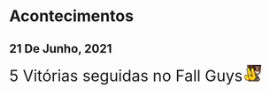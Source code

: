 # Acontecimentos

## 21 De Junho, 2021
<span style="font-size: 2em">5 Vitórias seguidas no Fall Guys</span> <img src="emotes/jj.png" width=30px/>